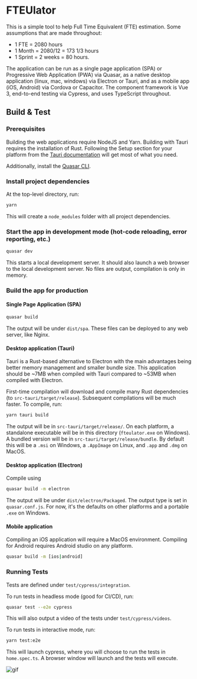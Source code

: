 # FTEUlator

This is a simple tool to help Full Time Equivalent (FTE) estimation. Some
assumptions that are made throughout:

- 1 FTE = 2080 hours
- 1 Month = 2080/12 =
  173 1/3 hours
- 1 Sprint = 2 weeks = 80 hours.

The application can be run as a single page application (SPA) or Progressive Web
Application (PWA) via Quasar, as a native desktop application (linux, mac,
windows) via Electron or Tauri, and as a mobile app (iOS, Android) via Cordova
or Capacitor. The component framework is Vue 3, end-to-end testing via Cypress,
and uses TypeScript throughout.

## Build & Test

### Prerequisites

Building the web applications require NodeJS and Yarn. Building with Tauri
requires the installation of Rust. Following the Setup section for your platform
from the [Tauri
documentation](https://tauri.studio/en/docs/getting-started/intro) will get
most of what you need.

Additionally, install the [Quasar CLI](https://quasar.dev/quasar-cli/installation).

### Install project dependencies

At the top-level directory, run:

```bash
yarn
```

This will create a `node_modules` folder with all project dependencies.

### Start the app in development mode (hot-code reloading, error reporting, etc.)

```bash
quasar dev
```

This starts a local development server. It should also launch a web browser to
the local development server. No files are output, compilation is only in memory.

### Build the app for production

#### Single Page Application (SPA)

```bash
quasar build
```

The output will be under `dist/spa`. These files can be deployed to any web
server, like Nginx.

#### Desktop application (Tauri)

Tauri is a Rust-based alternative to Electron with the main advantages being
better memory management and smaller bundle size. This application should be
~7MB when compiled with Tauri compared to ~53MB when compiled with Electron.

First-time compilation will download and compile many Rust dependencies (to
`src-tauri/target/release`). Subsequent compilations will be much faster. To
compile, run:

```bash
yarn tauri build
```

The output will be in `src-tauri/target/release/`. On each platform, a
standalone executable will be in this directory (`fteulator.exe` on Windows). A
bundled version will be in
`src-tauri/target/release/bundle`. By default this will be a `.msi` on Windows,
a `.AppImage` on Linux, and `.app` and `.dmg` on MacOS.

#### Desktop application (Electron)

Compile using

```bash
quasar build -m electron
```

The output will be under `dist/electron/Packaged`. The output type is set in
`quasar.conf.js`. For now, it's the defaults on other platforms and a portable
`.exe` on Windows.

#### Mobile application

Compiling an iOS application will require a MacOS environment. Compiling for
Android requires Android studio on any platform.

```bash
quasar build -m [ios|android]
```

### Running Tests

Tests are defined under `test/cypress/integration`.

To run tests in headless mode (good for CI/CD), run:

```bash
quasar test --e2e cypress
```

This will also output a video of the tests under `test/cypress/videos`.

To run tests in interactive mode, run:

```bash
yarn test:e2e
```

This will launch cypress, where you will choose to run the tests in
`home.spec.ts`. A browser window will launch and the tests will execute.

![gif](docs/e2e.gif)
